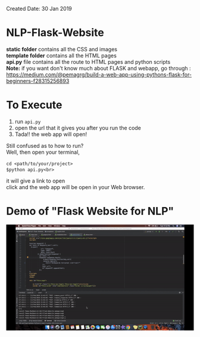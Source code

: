 Created Date: 30 Jan 2019

# NLP-Flask-Website
<b>static folder</b> contains all the CSS and images<br>
<b>template folder</b> contains all the HTML pages<br>
<b>api.py</b> file contains all the route to HTML pages and python scripts<br>
<b>Note:</b> if you want don't know much about FLASK and webapp, go through : https://medium.com/@pemagrg/build-a-web-app-using-pythons-flask-for-beginners-f28315256893


# To Execute
1. run ```api.py```
2. open the url that it gives you after you run the code
3. Tada!! the web app will open!

Still confused as to how to run?<br>
Well, then open your terminal,<br>
```
cd <path/to/your/project>
$python api.py<br>
```
it will give a link to open<br>
click and the web app will be open in your Web browser.



# Demo of "Flask Website for NLP"

![nlpgif](NLPFlask.gif)
